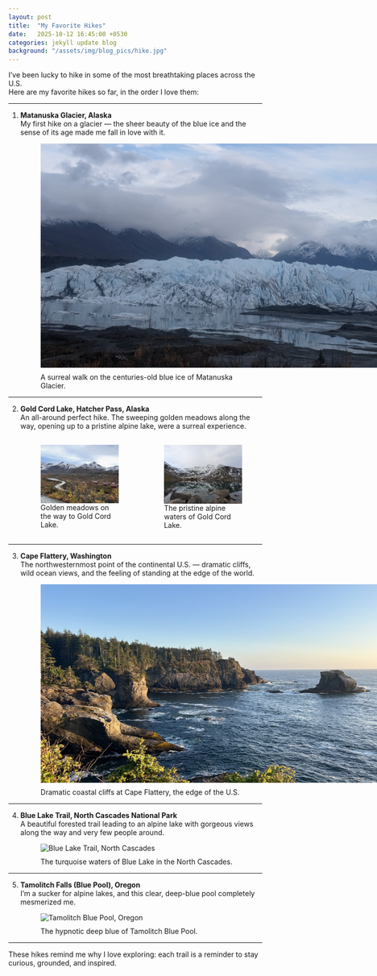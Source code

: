 ```yaml
---
layout: post
title:  "My Favorite Hikes"
date:   2025-10-12 16:45:00 +0530
categories: jekyll update blog
background: "/assets/img/blog_pics/hike.jpg"
---
```


I’ve been lucky to hike in some of the most breathtaking places across the U.S.  
Here are my favorite hikes so far, in the order I love them:  

---

1. **Matanuska Glacier, Alaska**  
   My first hike on a glacier — the sheer beauty of the blue ice and the sense of its age made me fall in love with it.  

   <figure>
     <img src="/assets/img/blog_pics/matnuska.jpg" class="img-fluid" alt="Matanuska Glacier hike" style="max-width:700px; margin:10px auto; display:block;"/>
     <figcaption>A surreal walk on the centuries-old blue ice of Matanuska Glacier.</figcaption>
   </figure>

---

2. **Gold Cord Lake, Hatcher Pass, Alaska**  
   An all-around perfect hike. The sweeping golden meadows along the way, opening up to a pristine alpine lake, were a surreal experience.  

   <div style="display:flex; gap:10px; flex-wrap:wrap; justify-content:center; margin:15px 0;">
     <figure style="flex:1; max-width:48%;">
       <img src="/assets/img/blog_pics/goldcord1.jpg" class="img-fluid" alt="Gold Cord Lake hike view" style="width:100%; display:block;"/>
       <figcaption>Golden meadows on the way to Gold Cord Lake.</figcaption>
     </figure>
     <figure style="flex:1; max-width:48%;">
       <img src="/assets/img/blog_pics/goldcord2.jpg" class="img-fluid" alt="Gold Cord Lake, Alaska" style="width:100%; display:block;"/>
       <figcaption>The pristine alpine waters of Gold Cord Lake.</figcaption>
     </figure>
   </div>

---

3. **Cape Flattery, Washington**  
   The northwesternmost point of the continental U.S. — dramatic cliffs, wild ocean views, and the feeling of standing at the edge of the world. 
   <figure>
     <img src="/assets/img/blog_pics/cape_flattery.JPG" class="img-fluid" alt="Cape Flattery hike" style="max-width:700px; margin:10px auto; display:block;"/>
     <figcaption>Dramatic coastal cliffs at Cape Flattery, the edge of the U.S.</figcaption>
   </figure>

---

4. **Blue Lake Trail, North Cascades National Park**  
   A beautiful forested trail leading to an alpine lake with gorgeous views along the way and very few people around.  

   <figure>
     <img src="/assets/img/blog_pics/northcascades.jpg" class="img-fluid" alt="Blue Lake Trail, North Cascades" style="max-width:700px; margin:10px auto; display:block;"/>
     <figcaption>The turquoise waters of Blue Lake in the North Cascades.</figcaption>
   </figure>

---

5. **Tamolitch Falls (Blue Pool), Oregon**  
   I’m a sucker for alpine lakes, and this clear, deep-blue pool completely mesmerized me.  

   <figure>
     <img src="/assets/img/blog_pics/bluelake.jpg" class="img-fluid" alt="Tamolitch Blue Pool, Oregon" style="max-width:700px; margin:10px auto; display:block;"/>
     <figcaption>The hypnotic deep blue of Tamolitch Blue Pool.</figcaption>
   </figure>

---

These hikes remind me why I love exploring: each trail is a reminder to stay curious, grounded, and inspired.  
